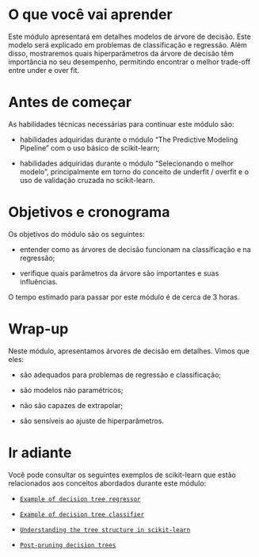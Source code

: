 # O que você vai aprender

Este módulo apresentará em detalhes modelos de árvore de decisão. Este modelo será explicado em problemas de classificação e regressão. Além disso, mostraremos quais hiperparâmetros da árvore de decisão têm importância no seu desempenho, permitindo encontrar o melhor trade-off entre under e over fit.

# Antes de começar

As habilidades técnicas necessárias para continuar este módulo são:

* habilidades adquiridas durante o módulo “The Predictive Modeling Pipeline” com o uso básico de scikit-learn;

* habilidades adquiridas durante o módulo “Selecionando o melhor modelo”, principalmente em torno do conceito de underfit / overfit e o uso de validação cruzada no scikit-learn.

# Objetivos e cronograma

Os objetivos do módulo são os seguintes:

* entender como as árvores de decisão funcionam na classificação e na regressão;

* verifique quais parâmetros da árvore são importantes e suas influências.

O tempo estimado para passar por este módulo é de cerca de 3 horas.

# Wrap-up

Neste módulo, apresentamos árvores de decisão em detalhes. Vimos que eles:

* são adequados para problemas de regressão e classificação;

* são modelos não paramétricos;

* não são capazes de extrapolar;

* são sensíveis ao ajuste de hiperparâmetros.

# Ir adiante

Você pode consultar os seguintes exemplos de scikit-learn que estão relacionados aos conceitos abordados durante este módulo:

* [`Example of decision tree regressor`](https://scikit-learn.org/stable/auto_examples/tree/plot_tree_regression.html#sphx-glr-auto-examples-tree-plot-tree-regression-py)

* [`Example of decision tree classifier`](https://scikit-learn.org/stable/auto_examples/tree/plot_iris_dtc.html#sphx-glr-auto-examples-tree-plot-iris-dtc-py)

* [`Understanding the tree structure in scikit-learn`](https://scikit-learn.org/stable/auto_examples/tree/plot_unveil_tree_structure.html#sphx-glr-auto-examples-tree-plot-unveil-tree-structure-py)

* [`Post-pruning decision trees`](https://scikit-learn.org/stable/auto_examples/tree/plot_cost_complexity_pruning.html#sphx-glr-auto-examples-tree-plot-cost-complexity-pruning-py)